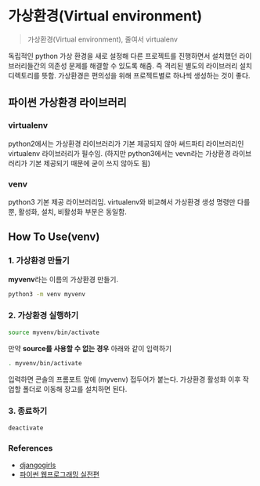 # 가상환경(Virtual environment)

> 가상환경(Virtual environment), 줄여서 virtualenv

독립적인 python 가상 환경을 새로 설정해 다른 프로젝트를 진행하면서 설치했던 라이브러리들간의 의존성 문제를 해결할 수 있도록 해줌. 즉 격리된 별도의 라이브러리 설치 디렉토리를 뜻함. 가상환경은 편의성을 위해 프로젝트별로 하나씩 생성하는 것이 좋다.

## 파이썬 가상환경 라이브러리

### virtualenv

python2에서는 가상환경 라이브러리가 기본 제공되지 않아 써드파티 라이브러리인 virtualenv 라이브러리가 필수임. (하지만 python3에서는 vevn라는 가상환경 라이브러리가 기본 제공되기 때문에 굳이 쓰지 않아도 됨)

### venv

python3 기본 제공 라이브러리임. virtualenv와 비교해서 가상환경 생성 명령만 다를 뿐, 활성화, 설치, 비활성화 부분은 동일함.

## How To Use(venv)

### 1. 가상환경 만들기

**myvenv**라는 이름의 가상환경 만들기.

```bash
python3 -m venv myvenv
```

### 2. 가상환경 실행하기

```bash
source myvenv/bin/activate
```

만약 **source를 사용할 수 없는 경우** 아래와 같이 입력하기

```bash
. myvenv/bin/activate
```

입력하면 콘솔의 프롬포트 앞에 (myvenv) 접두어가 붙는다. 가상환경 활성화 이후 작업할 폴더로 이동해 장고를 설치하면 된다.

### 3. 종료하기

```bash
deactivate
```

### References

* [djangogirls](https://tutorial.djangogirls.org/ko/installation/)
* [파이썬 웹프로그래밍 실전편](https://medium.com/%EB%8F%84%EC%84%9C-%ED%8C%8C%EC%9D%B4%EC%8D%AC-%EC%9B%B9%ED%94%84%EB%A1%9C%EA%B7%B8%EB%9E%98%EB%B0%8D-%EC%8B%A4%EC%A0%84%ED%8E%B8-%EC%9A%94%EC%95%BD/chapter-6-%EA%B0%80%EC%83%81-%ED%99%98%EA%B2%BD-%EC%82%AC%EC%9A%A9%ED%95%98%EA%B8%B0-%EC%83%88%EB%A1%AD%EA%B2%8C-%EC%A0%95%EB%A6%AC-30d5940de012)
